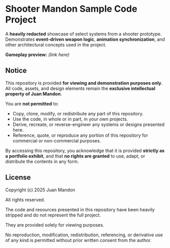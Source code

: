 # Shooter Mandon Sample Code Project

A **heavily redacted** showcase of select systems from a shooter prototype.  
Demonstrates **event-driven weapon logic**, **animation synchronization**, and other architectural concepts used in the project.

**Gameplay preview:** *(link here)*


## Notice

This repository is provided **for viewing and demonstration purposes only**.  
All code, assets, and design elements remain the **exclusive intellectual property of Juan Mandon**.

You are **not permitted** to:

- Copy, clone, modify, or redistribute any part of this repository.  
- Use the code, in whole or in part, in your own projects.  
- Derive, recreate, or reverse-engineer any systems or designs presented here.  
- Reference, quote, or reproduce any portion of this repository for commercial or non-commercial purposes.

By accessing this repository, you acknowledge that it is provided **strictly as a portfolio exhibit**, and that **no rights are granted** to use, adapt, or distribute the contents in any form.


## License

Copyright (c) 2025 Juan Mandon

All rights reserved.

The code and resources presented in this repository have been heavily stripped and do not represent the full project.

They are provided solely for viewing purposes.

No reproduction, modification, redistribution, referencing, or derivative use of any kind is permitted without prior written consent from the author.